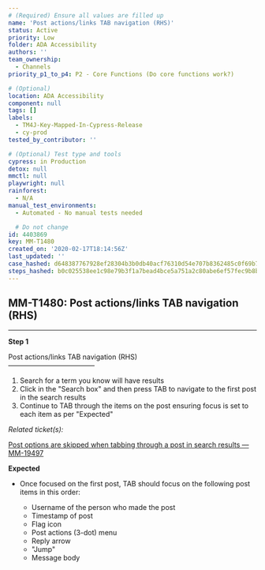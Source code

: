 ```yaml
---
# (Required) Ensure all values are filled up
name: 'Post actions/links TAB navigation (RHS)'
status: Active
priority: Low
folder: ADA Accessibility
authors: ''
team_ownership:
  - Channels
priority_p1_to_p4: P2 - Core Functions (Do core functions work?)

# (Optional)
location: ADA Accessibility
component: null
tags: []
labels:
  - TM4J-Key-Mapped-In-Cypress-Release
  - cy-prod
tested_by_contributor: ''

# (Optional) Test type and tools
cypress: in Production
detox: null
mmctl: null
playwright: null
rainforest:
  - N/A
manual_test_environments:
  - Automated - No manual tests needed

  # Do not change
id: 4403869
key: MM-T1480
created_on: '2020-02-17T18:14:56Z'
last_updated: ''
case_hashed: d648387767928ef28304b3b0db40acf76310d54e707b8362485c0f69b7e330149e57d949dc6d7a3a9da7bbbb21597384
steps_hashed: b0c025538ee1c98e79b3f1a7bead4bce5a751a2c80abe6ef57fec9b8b8ccb04837e35222510acac0d97e2063763b6d81
---
```


<!-- (Auto-generated) Based on frontmatter's "key" and "name" -->

## MM-T1480: Post actions/links TAB navigation (RHS)

---

**Step 1**

Post actions/links TAB navigation (RHS)\
–––––––––––––––––––––––––

1. Search for a term you know will have results
2. Click in the "Search box" and then press TAB to navigate to the first post in the search results
3. Continue to TAB through the items on the post ensuring focus is set to each item as per "Expected"

_Related ticket(s):_

[Post options are skipped when tabbing through a post in search results — MM-19497](https://mattermost.atlassian.net/browse/MM-19497)

**Expected**

- Once focused on the first post, TAB should focus on the following post items in this order:

  - Username of the person who made the post
  - Timestamp of post
  - Flag icon
  - Post actions (3-dot) menu
  - Reply arrow
  - "Jump"
  - Message body
